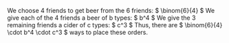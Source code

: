 We choose 4 friends to get beer from the 6 friends: $ \binom{6}{4} $
We give each of the 4 friends a beer of b types: $ b^4 $
We give the 3 remaining friends a cider of c types: $ c^3 $
Thus, there are $ \binom{6}{4} \cdot b^4 \cdot c^3 $ ways to place these orders.

